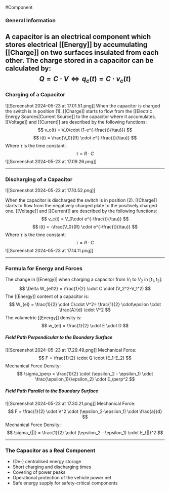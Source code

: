 #Component 
### General Information
A capacitor is an electrical component which stores electrical [[Energy]] by accumulating [[Charge]] on two surfaces insulated from each other. 
The charge stored in a capacitor can be calculated by:
$$
Q = C \cdot V \iff q_c(t) = C \cdot v_c(t)
$$
---
### Charging of a Capacitor 

![[Screenshot 2024-05-23 at 17.01.51.png]]
When the capacitor is charged the switch is in position (1). [[Charge]] starts to flow from the [[Electric Energy Sources|Current Source]] to the capacitor where it accumulates. 
[[Voltage]] and [[Current]] are described by the following functions: 
$$
v_c(t) = V_0\cdot (1-e^{-\frac{t}{\tau}})
$$
$$
i(t) = \frac{V_0}{R} \cdot e^{-\frac{t}{\tau}}
$$
Where $\tau$ is the time constant: 
$$
\tau = R \cdot C
$$
![[Screenshot 2024-05-23 at 17.09.26.png]]

---- 
### Discharging of a Capacitor 
![[Screenshot 2024-05-23 at 17.10.52.png]]

When the capacitor is discharged the switch is in position (2). [[Charge]] starts to flow from the negatively charged plate to the positively charged one.
[[Voltage]] and [[Current]] are described by the following functions:
$$
v_c(t) = V_0\cdot e^{-\frac{t}{\tau}}
$$
$$
i(t) = -\frac{V_0}{R} \cdot e^{-\frac{t}{\tau}}
$$
Where $\tau$ is the time constant: 
$$
\tau = R \cdot C
$$
![[Screenshot 2024-05-23 at 17.14.11.png]]

--- 
### Formula for Energy and Forces
The change in [[Energy]] when charging a capacitor from $V_1$ to $V_2$ in \[$t_1,t_2$]:
$$
\Delta W_{el12} = \frac{1}{2} \cdot C \cdot (V_2^2-V_1^2)
$$
The [[Energy]] content of a capacitor is: 
$$
W_{el} = \frac{1}{2} \cdot C\cdot V^2= \frac{1}{2} \cdot\epsilon \cdot \frac{A}{d} \cdot V^2
 $$
 The volumetric [[Energy]] density is: 
$$
 w_{el} = \frac{1}{2} \cdot E \cdot D
$$
##### Field Path Perpendicular to the Boundary Surface 
![[Screenshot 2024-05-23 at 17.29.49.png]]
Mechanical Force: 
$$
F = \frac{1}{2} \cdot Q \cdot (E_1-E_2)
$$
Mechanical Force Density: 
$$
\sigma_\perp = \frac{1}{2} \cdot (\epsilon_2 - \epsilon_1) \cdot \frac{\epsilon_1}{\epsilon_2} \cdot E_\perp^2
$$
##### Field Path Parallel to the Boundary Surface

![[Screenshot 2024-05-23 at 17.30.21.png]]
Mechanical Force: 
$$
F = \frac{1}{2} \cdot V^2 \cdot (\epsilon_2-\epsilon_1) \cdot \frac{a}{d}
$$
Mechanical Force Density: 
$$
\sigma_{||} = \frac{1}{2} \cdot (\epsilon_2 - \epsilon_1)  \cdot E_{||}^2
$$

---- 
### The Capacitor as a Real Component 
- (De-) centralised energy storage
- Short charging and discharging times
- Covering of power peaks
- Operational protection of the vehicle power net
- Safe energy supply for safety-critical components